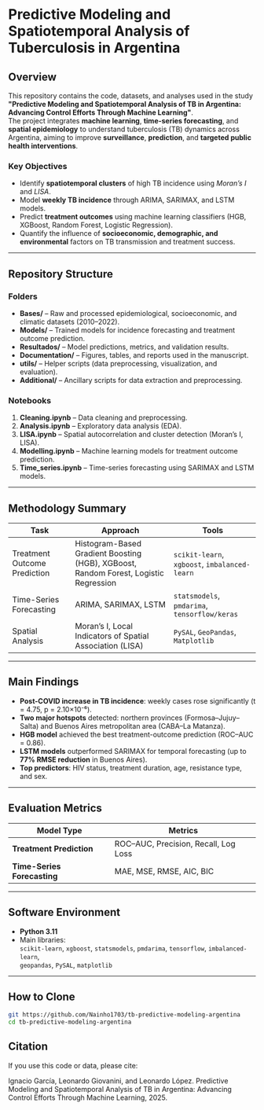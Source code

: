 # Predictive Modeling and Spatiotemporal Analysis of Tuberculosis in Argentina

## Overview

This repository contains the code, datasets, and analyses used in the study **"Predictive Modeling and Spatiotemporal Analysis of TB in Argentina: Advancing Control Efforts Through Machine Learning"**.  
The project integrates **machine learning**, **time-series forecasting**, and **spatial epidemiology** to understand tuberculosis (TB) dynamics across Argentina, aiming to improve **surveillance**, **prediction**, and **targeted public health interventions**.

### Key Objectives
- Identify **spatiotemporal clusters** of high TB incidence using *Moran’s I* and *LISA*.
- Model **weekly TB incidence** through ARIMA, SARIMAX, and LSTM models.
- Predict **treatment outcomes** using machine learning classifiers (HGB, XGBoost, Random Forest, Logistic Regression).
- Quantify the influence of **socioeconomic, demographic, and environmental** factors on TB transmission and treatment success.

---

## Repository Structure

### Folders
- **Bases/** – Raw and processed epidemiological, socioeconomic, and climatic datasets (2010–2022).  
- **Models/** – Trained models for incidence forecasting and treatment outcome prediction.  
- **Resultados/** – Model predictions, metrics, and validation results.  
- **Documentation/** – Figures, tables, and reports used in the manuscript.  
- **utils/** – Helper scripts (data preprocessing, visualization, and evaluation).  
- **Additional/** – Ancillary scripts for data extraction and preprocessing.

### Notebooks
1. **Cleaning.ipynb** – Data cleaning and preprocessing.  
2. **Analysis.ipynb** – Exploratory data analysis (EDA).  
3. **LISA.ipynb** – Spatial autocorrelation and cluster detection (Moran’s I, LISA).  
4. **Modelling.ipynb** – Machine learning models for treatment outcome prediction.  
5. **Time_series.ipynb** – Time-series forecasting using SARIMAX and LSTM models.

---

## Methodology Summary

| Task | Approach | Tools |
|------|-----------|-------|
| Treatment Outcome Prediction | Histogram-Based Gradient Boosting (HGB), XGBoost, Random Forest, Logistic Regression | `scikit-learn`, `xgboost`, `imbalanced-learn` |
| Time-Series Forecasting | ARIMA, SARIMAX, LSTM | `statsmodels`, `pmdarima`, `tensorflow/keras` |
| Spatial Analysis | Moran’s I, Local Indicators of Spatial Association (LISA) | `PySAL`, `GeoPandas`, `Matplotlib` |

---

## Main Findings

- **Post-COVID increase in TB incidence**: weekly cases rose significantly (t = 4.75, p = 2.10×10⁻⁶).  
- **Two major hotspots** detected: northern provinces (Formosa–Jujuy–Salta) and Buenos Aires metropolitan area (CABA–La Matanza).  
- **HGB model** achieved the best treatment-outcome prediction (ROC–AUC = 0.86).  
- **LSTM models** outperformed SARIMAX for temporal forecasting (up to **77% RMSE reduction** in Buenos Aires).  
- **Top predictors**: HIV status, treatment duration, age, resistance type, and sex.

---

## Evaluation Metrics

| Model Type | Metrics |
|-------------|----------|
| **Treatment Prediction** | ROC–AUC, Precision, Recall, Log Loss |
| **Time-Series Forecasting** | MAE, MSE, RMSE, AIC, BIC |

---

## Software Environment

- **Python 3.11**  
- Main libraries:  
  `scikit-learn`, `xgboost`, `statsmodels`, `pmdarima`, `tensorflow`, `imbalanced-learn`,  
  `geopandas`, `PySAL`, `matplotlib`

---

## How to Clone

```bash
git https://github.com/Nainho1703/tb-predictive-modeling-argentina
cd tb-predictive-modeling-argentina
```

## Citation

If you use this code or data, please cite:

Ignacio García, Leonardo Giovanini, and Leonardo López.
Predictive Modeling and Spatiotemporal Analysis of TB in Argentina: Advancing Control Efforts Through Machine Learning, 2025.